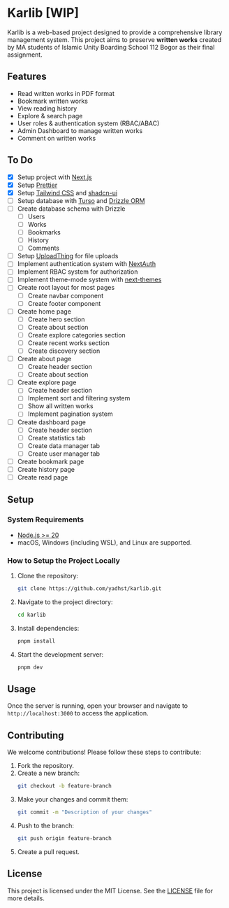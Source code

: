 # Karlib [WIP]

Karlib is a web-based project designed to provide a comprehensive library management system. This project aims to preserve **written works** created by MA students of Islamic Unity Boarding School 112 Bogor as their final assignment.

## Features

- Read written works in PDF format
- Bookmark written works
- View reading history
- Explore & search page
- User roles & authentication system (RBAC/ABAC)
- Admin Dashboard to manage written works
- Comment on written works

## To Do

- [x] Setup project with [Next.js](https://nextjs.org/)
- [x] Setup [Prettier](https://prettier.io/)
- [x] Setup [Tailwind CSS](https://tailwindcss.com/) and [shadcn-ui](https://ui.shadcn.com/)
- [ ] Setup database with [Turso](https://turso.tech/) and [Drizzle ORM](https://orm.drizzle.team/)
- [ ] Create database schema with Drizzle
  - [ ] Users
  - [ ] Works
  - [ ] Bookmarks
  - [ ] History
  - [ ] Comments
- [ ] Setup [UploadThing](https://uploadthing.com/) for file uploads
- [ ] Implement authentication system with [NextAuth](https://authjs.dev/)
- [ ] Implement RBAC system for authorization
- [ ] Implement theme-mode system with [next-themes](https://www.npmjs.com/package/next-themes)
- [ ] Create root layout for most pages
  - [ ] Create navbar component
  - [ ] Create footer component
- [ ] Create home page
  - [ ] Create hero section
  - [ ] Create about section
  - [ ] Create explore categories section
  - [ ] Create recent works section
  - [ ] Create discovery section
- [ ] Create about page
  - [ ] Create header section
  - [ ] Create about section
- [ ] Create explore page
  - [ ] Create header section
  - [ ] Implement sort and filtering system
  - [ ] Show all written works
  - [ ] Implement pagination system
- [ ] Create dashboard page
  - [ ] Create header section
  - [ ] Create statistics tab
  - [ ] Create data manager tab
  - [ ] Create user manager tab
- [ ] Create bookmark page
- [ ] Create history page
- [ ] Create read page

## Setup

### System Requirements

- [Node.js >= 20](https://nodejs.org/)
- macOS, Windows (including WSL), and Linux are supported.

### How to Setup the Project Locally

1. Clone the repository:
   ```bash
   git clone https://github.com/yadhst/karlib.git
   ```
2. Navigate to the project directory:
   ```bash
   cd karlib
   ```
3. Install dependencies:
   ```bash
   pnpm install
   ```
4. Start the development server:
   ```bash
   pnpm dev
   ```

## Usage

Once the server is running, open your browser and navigate to `http://localhost:3000` to access the application.

## Contributing

We welcome contributions! Please follow these steps to contribute:

1. Fork the repository.
2. Create a new branch:
   ```bash
   git checkout -b feature-branch
   ```
3. Make your changes and commit them:
   ```bash
   git commit -m "Description of your changes"
   ```
4. Push to the branch:
   ```bash
   git push origin feature-branch
   ```
5. Create a pull request.

## License

This project is licensed under the MIT License. See the [LICENSE](LICENSE) file for more details.
